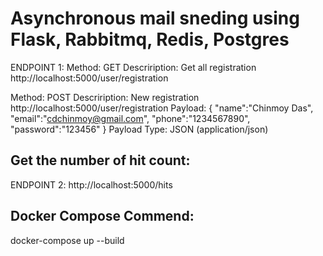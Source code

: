 # Asynchronous mail sneding using Flask, Rabbitmq, Redis, Postgres
ENDPOINT 1: 
  Method: GET
  Descriription: Get all registration
  http://localhost:5000/user/registration
  
  Method: POST
  Descriription: New registration
  http://localhost:5000/user/registration
  Payload:
  {
    "name":"Chinmoy Das",
    "email":"cdchinmoy@gmail.com",
    "phone":"1234567890",
    "password":"123456"
  }
  Payload Type: JSON (application/json)

## Get the number of hit count:
ENDPOINT 2: http://localhost:5000/hits


## Docker Compose Commend:
docker-compose up --build
